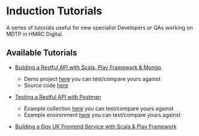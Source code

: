 # Induction Tutorials
A series of tutorials useful for new specialist Developers or QAs working on MDTP in HMRC Digital.

## Available Tutorials
* [Building a Restful API with Scala, Play Framework & Mongo](Building-A-RESTful-API-With-Scala-Play/README.md)
  * Demo project [here](https://mh-play-scala-api.herokuapp.com/) you can test/compare yours against
  * Source code [here](https://github.com/miranda-hawkes/play-scala-seed)

* [Testing a Restful API with Postman](Testing-A-RESTful-API-With-Postman/README.md)
  * Example collection [here]() you can test/compare yours against
  * Example environment [here]() you can test/compare yours against

* [Building a Gov UK Frontend Service with Scala & Play Framework](Building-A-GovUk-Frontend-Service/README.md)
